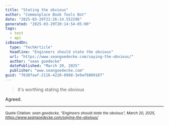 ```yaml
---
title: "Stating the obvious"
author: "Commonplace Book Tools Bot"
date: "2025-03-29T21:26:14.552296"
generated: "2025-03-29T20:14:54-05:00"
tags:
  - test
  - api
isBasedOn:
  type: "TechArticle"
  headline: "Engineers should state the obvious"
  url: "https://www.seangoedecke.com/saying-the-obvious/"
  author: "sean goedecke"
  datePublished: "March 20, 2025"
  publisher: "www.seangoedecke.com"
guid: "7638faaf-2116-4220-8988-3e9af8809187"
---
```


> it's worthing stating the obvious

Agreed.

---

<sub>Quote Citation: <cite>sean goedecke, "Engineers should state the obvious", March 20, 2025, <a href="https://www.seangoedecke.com/saying-the-obvious/">https://www.seangoedecke.com/saying-the-obvious/</a></cite></sub>